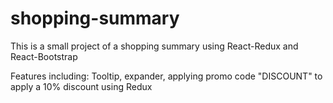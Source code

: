 # shopping-summary
This is a small project of a shopping summary using React-Redux and React-Bootstrap

Features including: Tooltip, expander, applying promo code "DISCOUNT" to apply a 10% discount using Redux
